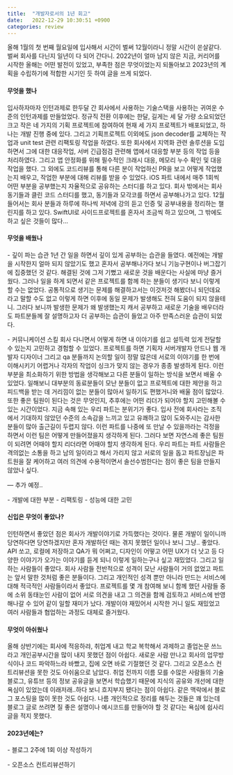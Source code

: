 ```yaml
---
title:  "개발자로서의 1년 회고"
date:   2022-12-29 10:30:51 +0900
categories: review
---
```




올해 1월의 첫 번째 월요일에 입사해서 시간이 벌써 12월이라니 정말 시간이 쏜살같다. 벌써 회사를 다닌지 일년이 다 되어 간다니. 2022년이 얼마 남지 않은 지금, 커리어를 시작한 올해는 어떤 발전이 있었고, 부족한 점은 무엇이었는지 되돌아보고 2023년의 계획을 수립하기에 적합한 시기인 듯 하여 글을 쓰게 되었다.

#### 무엇을 했나

입사하자마자 인턴과제로 한두달 간 회사에서 사용하는 기술스택을 사용하는 귀여운 수준의 인턴과제를 만들었었다. 정규직 전환 이후에는 한달, 길게는 세 달 가량 소요되었던 크고 작은 네 가지의 기획 프로젝트에 참여하여 현재 세 가지 프로젝트가 배포되었고, 하나는 개발 진행 중에 있다. 그리고 기획프로젝트 이외에도 json decoder를 교체하는 작업과 unit test 관련 리팩토링 작업을 하였다. 또한 회사에서 지역화 관련 솔루션을 도입하면서 그에 대한 대응작업, 서버 긴급점검 관련해 앱에서 대응할 부분 등의 작업 등을 처리하였다. 그리고 앱 안정화를 위해 필수적인 크래시 대응, 메모리 누수 확인 및 대응작업을 했다.
그 외에도 코드리뷰를 통해 다른 분이 작업하신 PR을 보고 어떻게 작업했는지 배우고, 작업한 부분에 대해 리뷰를 받을 수 있었다. iOS 파트 내에서 매주 1회씩 어떤 부분을 공부했는지 자율적으로 공유하는 스터디를 하고 있다.
회사 밖에서는 회사 동기들과 클린 코드 스터디를 했고, 동기들과 모각코를 하면서 공부해나가고 있다. 12월 들어서는 회사 분들과 하루에 하나씩 저녁에 강의 듣고 인증 및 공부내용을 정리하는 챌린지를 하고 있다. SwiftUI로 사이드프로젝트를 혼자서 조금씩 하고 있으며, 그 밖에도 하고 싶은 것들이 많다…



#### 무엇을 배웠나

\- 깊이 파는 습관
1년 간 일을 하면서 깊이 있게 공부하는 습관을 들였다. 예전에는 개발을 시작한지 얼마 되지 않았기도 했고 혼자서 공부해나가다 보니 기능구현이나 버그잡기에 집중했던 것 같다. 해결된 것에 그저 기뻤고 새로운 것을 배운다는 사실에 마냥 즐거웠다. 그러나 일을 하게 되면서 같은 프로젝트를 함께 하는 분들이 생기다 보니 이렇게 할 수는 없었다. 공통적으로 생기는 문제를 해결하고서는 이것저것 해봤더니 되던데요 라고 말할 수도 없고 이렇게 하면 이후에 동일 문제가 발생해도 전혀 도움이 되지 않을테니. 그러다 보니까 발생한 문제가 왜 발생했는지 캐서 공부하고 새로운 기술을 배우더라도 파트분들께 잘 설명하고자 더 공부하는 습관이 들었고 아주 만족스러운 습관이 되었다.

\- 커뮤니케이션 스킬
회사 다니면서 어떻게 하면 내 이야기를 쉽고 설득력 있게 전달할 수 있는지 고민하고 경험할 수 있었다. 프로젝트를 하면 기획자 서버개발자 안드나 웹 개발자 디자이너 그리고 qa 분들까지 논의할 일이 정말 많은데 서로의 이야기를 한 번에 이해시키기 어렵거나 각자의 작업이 싱크가 맞지 않는 경우가 종종 발생하게 된다. 이런 부분을 최소화하기 위한 방법을 생각해보고 다른 분들이 일하는 방식을 보면서 배울 수 있었다. 일해보니 대부분의 동료분들이 모난 분들이 없고 프로젝트에 대한 제안을 하고 피드백을 받는 데 거리낌이 없는 분들이 많아서 일하기도 편했거니와 배울 점이 많았다.
또한 좋은 팀원이 된다는 것은 무엇인지, 추후에는 어떤 리더가 되어야 할지 고민해볼 수 있는 시간이었다. 지금 속해 있는 우리 파트는 분위기가 좋다. 입사 전에 회사라는 조직에서 기대하지 않았던 수준의 소속감을 느끼고 있고 유쾌하고 많이 도와주시는 감사한 분들이 많아 출근길이 두렵지 않다. 이런 파트를 나중에 또 만날 수 있을까라는 걱정을 하면서 이런 팀은 어떻게 만들어졌을지 생각하게 된다. 그러다 보면 자연스레 좋은 팀원이 되려면 어때야 할지 리더라면 어때야 할지 생각하게 된다. 우리 파트는 파트 사람들은 격의없는 소통을 하고 남의 일이라고 해서 가리지 않고 서로의 일을 돕고 파트장님은 파트원을 잘 케어하고 여러 의견에 수용적이면서 솔선수범한다는 점이 좋은 팀을 만들지 않았나 싶다.

—
추가 예정..

\- 개발에 대한 부분
\- 리팩토링
\- 성능에 대한 고민



#### 신입은 무엇이 좋았나?

인턴하면서 좋았던 점은 회사가 개발이야기로 가득했다는 것이다. 물론 개발이 일이니까 당연하다면 당연하겠지만 혼자 개발하던 때는 겪지 못했던 일이나 보니 그냥.. 좋았다. API 쏘고, 로컬에 저장하고 QA가 뭐 어쩌고, 디자인이 어떻고 어떤 UX가 더 낫고 등 다양한 이야기가 오가는 이야기를 듣게 되니 이렇게 일하는구나 싶고 재밌었다.
그리고 일하는 사람들이 좋았다. 회사 사람들 전반적으로 성격이 모난 사람들이 거의 없었고 파트는 앞서 말한 것처럼 좋은 분들이다. 그리고 개인적인 성격 뿐만 아니라 만드는 서비스에 대해 적극적인 사람들이라서 좋았다. 프로젝트를 몇 개 참여해 보니 함께 했던 사람들 중에 소위 동태눈인 사람이 없어 서로 의견을 내고 그 의견을 함께 검토하고 서비스에 반영해나갈 수 있어 같이 일할 재미가 났다. 개발이야 재밌어서 시작한 거니 일도 재밌었고 여러 사람들과 협업하는 과정도 대체로 즐거웠다.

#### 무엇이 아쉬웠나

올해 상반기에는 회사에 적응하랴, 취업계 내고 학교 복학해서 과제하고 졸업논문 쓰느라고 개인공부시간을 많이 내지 못했던 점이 아쉽다. 새로운 사람 만나고 회사의 업무방식이나 코드 파악하느라 바빴고, 집에 오면 바로 기절했던 것 같다. 그리고 오픈소스 컨트리뷰션을 못한 것도 아쉬움으로 남았다. 취업 전까지 이름 모를 수많은 사람들의 기술블로그, 유튜브 등의 정보 공유글을 보면서 학습했기 때문에 지식의 공유와 개선에 대한 욕심이 있었는데 이래저래..하다 보니 흐지부지 됐다는 점이 아쉽다. 같은 맥락에서 블로그 포스팅을 많이 못한 것도 아쉽다. 나름 개인적으로 정리를 해두는 것들은 꽤 있는데 블로그 글로 쓰려면 질 좋은 설명이나 예시코드를 만들어야 할 것 같다는 욕심에 쉽사리 글을 적지 못했다. 

#### 2023년에는?

\- 블로그 2주에 1회 이상 작성하기

\- 오픈소스 컨트리뷰션하기